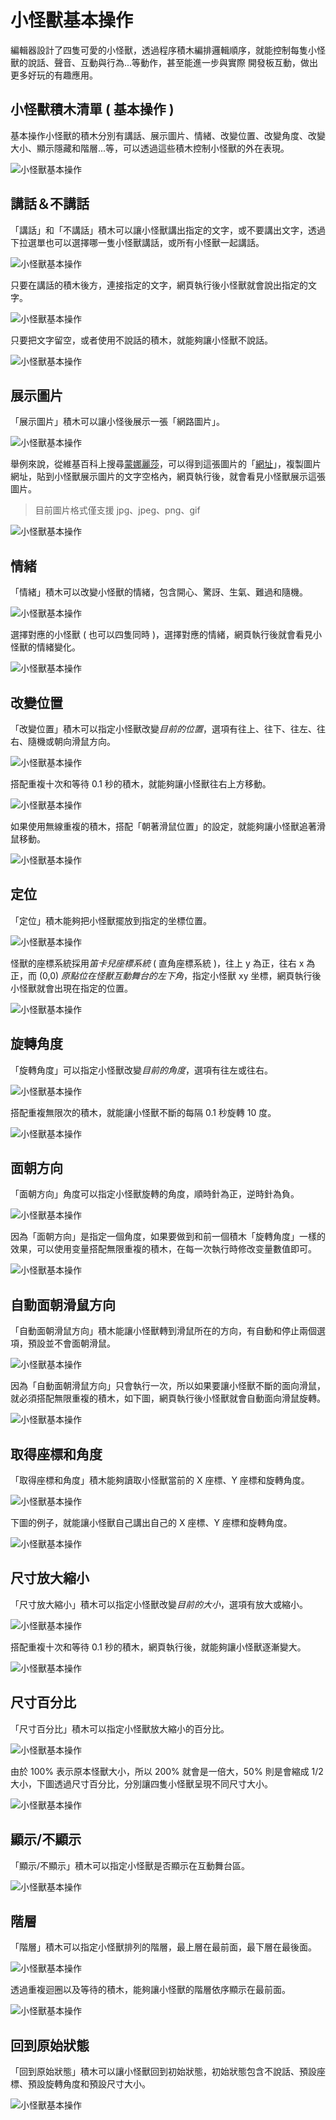 # 小怪獸基本操作

編輯器設計了四隻可愛的小怪獸，透過程序積木編排邏輯順序，就能控制每隻小怪獸的說話、聲音、互動與行為...等動作，甚至能進一步與實際 開發板互動，做出更多好玩的有趣應用。

## 小怪獸積木清單 ( 基本操作 )

基本操作小怪獸的積木分別有講話、展示圖片、情緒、改變位置、改變角度、改變大小、顯示隱藏和階層...等，可以透過這些積木控制小怪獸的外在表現。

![小怪獸基本操作](../images/zh-tw/docs/webbit/monster/basic-01.jpg)

## 講話＆不講話

「講話」和「不講話」積木可以讓小怪獸講出指定的文字，或不要講出文字，透過下拉選單也可以選擇哪一隻小怪獸講話，或所有小怪獸一起講話。

![小怪獸基本操作](../images/zh-tw/docs/webbit/monster/basic-02.jpg)

只要在講話的積木後方，連接指定的文字，網頁執行後小怪獸就會說出指定的文字。

![小怪獸基本操作](../images/zh-tw/docs/webbit/monster/basic-03.jpg)

只要把文字留空，或者使用不說話的積木，就能夠讓小怪獸不說話。

![小怪獸基本操作](../images/zh-tw/docs/webbit/monster/basic-04.jpg)

## 展示圖片

「展示圖片」積木可以讓小怪後展示一張「網路圖片」。

![小怪獸基本操作](../images/zh-tw/docs/webbit/monster/basic-05.jpg)

舉例來說，從維基百科上搜尋[蒙娜麗莎](https://zh.wikipedia.org/wiki/%E8%92%99%E5%A8%9C%E4%B8%BD%E8%8E%8E#_blank)，可以得到這張圖片的「[網址](https://upload.wikimedia.org/wikipedia/commons/thumb/e/ec/Mona_Lisa%2C_by_Leonardo_da_Vinci%2C_from_C2RMF_retouched.jpg/460px-Mona_Lisa%2C_by_Leonardo_da_Vinci%2C_from_C2RMF_retouched.jpg#_blank)」，複製圖片網址，貼到小怪獸展示圖片的文字空格內，網頁執行後，就會看見小怪獸展示這張圖片。

> 目前圖片格式僅支援 jpg、jpeg、png、gif

![小怪獸基本操作](../images/zh-tw/docs/webbit/monster/basic-06.jpg)

## 情緒

「情緒」積木可以改變小怪獸的情緒，包含開心、驚訝、生氣、難過和隨機。

![小怪獸基本操作](../images/zh-tw/docs/webbit/monster/basic-07.jpg)

選擇對應的小怪獸 ( 也可以四隻同時 )，選擇對應的情緒，網頁執行後就會看見小怪獸的情緒變化。

![小怪獸基本操作](../images/zh-tw/docs/webbit/monster/basic-08.jpg)

## 改變位置

「改變位置」積木可以指定小怪獸改變*目前的位置*，選項有往上、往下、往左、往右、隨機或朝向滑鼠方向。

![小怪獸基本操作](../images/zh-tw/docs/webbit/monster/basic-09.jpg)

搭配重複十次和等待 0.1 秒的積木，就能夠讓小怪獸往右上方移動。

![小怪獸基本操作](../images/zh-tw/docs/webbit/monster/basic-10.gif)

如果使用無線重複的積木，搭配「朝著滑鼠位置」的設定，就能夠讓小怪獸追著滑鼠移動。

![小怪獸基本操作](../images/zh-tw/docs/webbit/monster/basic-11.gif)

## 定位

「定位」積木能夠把小怪獸擺放到指定的坐標位置。

![小怪獸基本操作](../images/zh-tw/docs/webbit/monster/basic-12.jpg)

怪獸的座標系統採用*笛卡兒座標系統* ( 直角座標系統 )，往上 y 為正，往右 x 為正，而 (0,0) *原點位在怪獸互動舞台的左下角*，指定小怪獸 xy 坐標，網頁執行後小怪獸就會出現在指定的位置。

![小怪獸基本操作](../images/zh-tw/docs/webbit/monster/basic-13.jpg)

## 旋轉角度

「旋轉角度」可以指定小怪獸改變*目前的角度*，選項有往左或往右。

![小怪獸基本操作](../images/zh-tw/docs/webbit/monster/basic-14.jpg)

搭配重複無限次的積木，就能讓小怪獸不斷的每隔 0.1 秒旋轉 10 度。

![小怪獸基本操作](../images/zh-tw/docs/webbit/monster/basic-15.gif)


## 面朝方向

「面朝方向」角度可以指定小怪獸旋轉的角度，順時針為正，逆時針為負。

![小怪獸基本操作](../images/zh-tw/docs/webbit/monster/basic-16.jpg)

因為「面朝方向」是指定一個角度，如果要做到和前一個積木「旋轉角度」一樣的效果，可以使用变量搭配無限重複的積木，在每一次執行時修改变量數值即可。

![小怪獸基本操作](../images/zh-tw/docs/webbit/monster/basic-17.gif)

## 自動面朝滑鼠方向

「自動面朝滑鼠方向」積木能讓小怪獸轉到滑鼠所在的方向，有自動和停止兩個選項，預設並不會面朝滑鼠。

![小怪獸基本操作](../images/zh-tw/docs/webbit/monster/basic-18.jpg)

因為「自動面朝滑鼠方向」只會執行一次，所以如果要讓小怪獸不斷的面向滑鼠，就必須搭配無限重複的積木，如下圖，網頁執行後小怪獸就會自動面向滑鼠旋轉。

![小怪獸基本操作](../images/zh-tw/docs/webbit/monster/basic-19.gif)

## 取得座標和角度

「取得座標和角度」積木能夠讀取小怪獸當前的 X 座標、Y 座標和旋轉角度。

![小怪獸基本操作](../images/zh-tw/docs/webbit/monster/basic-20.jpg)

下圖的例子，就能讓小怪獸自己講出自己的 X 座標、Y 座標和旋轉角度。

![小怪獸基本操作](../images/zh-tw/docs/webbit/monster/basic-21.jpg)

## 尺寸放大縮小

「尺寸放大縮小」積木可以指定小怪獸改變*目前的大小*，選項有放大或縮小。

![小怪獸基本操作](../images/zh-tw/docs/webbit/monster/basic-22.jpg)

搭配重複十次和等待 0.1 秒的積木，網頁執行後，就能夠讓小怪獸逐漸變大。

![小怪獸基本操作](../images/zh-tw/docs/webbit/monster/basic-23.gif)

## 尺寸百分比

「尺寸百分比」積木可以指定小怪獸放大縮小的百分比。

![小怪獸基本操作](../images/zh-tw/docs/webbit/monster/basic-24.jpg)

由於 100% 表示原本怪獸大小，所以 200% 就會是一倍大，50% 則是會縮成 1/2 大小，下圖透過尺寸百分比，分別讓四隻小怪獸呈現不同尺寸大小。

![小怪獸基本操作](../images/zh-tw/docs/webbit/monster/basic-25.jpg)

## 顯示/不顯示

「顯示/不顯示」積木可以指定小怪獸是否顯示在互動舞台區。

![小怪獸基本操作](../images/zh-tw/docs/webbit/monster/basic-26.jpg)

## 階層

「階層」積木可以指定小怪獸排列的階層，最上層在最前面，最下層在最後面。

![小怪獸基本操作](../images/zh-tw/docs/webbit/monster/basic-28.jpg)

透過重複迴圈以及等待的積木，能夠讓小怪獸的階層依序顯示在最前面。

![小怪獸基本操作](../images/zh-tw/docs/webbit/monster/basic-29.gif)

## 回到原始狀態

「回到原始狀態」積木可以讓小怪獸回到初始狀態，初始狀態包含不說話、預設座標、預設旋轉角度和預設尺寸大小。

![小怪獸基本操作](../images/zh-tw/docs/webbit/monster/basic-27.jpg)





